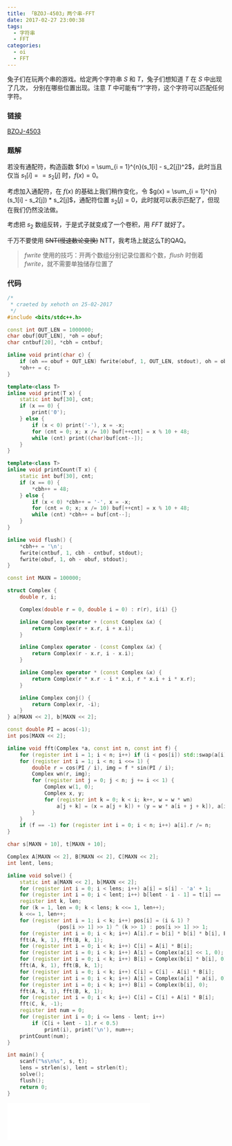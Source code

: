 ```yaml
---
title: 「BZOJ-4503」两个串-FFT
date: 2017-02-27 23:00:38
tags:
  - 字符串
  - FFT
categories:
  - oi
  - FFT
---
```

兔子们在玩两个串的游戏。给定两个字符串 $S$ 和 $T$，兔子们想知道 $T$ 在 $S$ 中出现了几次，
分别在哪些位置出现。注意 $T$ 中可能有“?”字符，这个字符可以匹配任何字符。
<!-- more -->
### 链接
[BZOJ-4503](http://www.lydsy.com/JudgeOnline/problem.php?id=4503)
### 题解
若没有通配符，构造函数 $f(x) = \sum_{i = 1}^{n}(s_1[i] - s_2[j])^2$，此时当且仅当 $s_1[i] == s_2[j]$ 时，$f(x) = 0$。

考虑加入通配符，在 $f(x)$ 的基础上我们稍作变化，令 $g(x) = \sum_{i = 1}^{n}(s_1[i] - s_2[j]) * s_2[j]$，通配符位置 $s_2[j] = 0$，此时就可以表示匹配了，但现在我们仍然没法做。

考虑把 $s_2$ 数组反转，于是式子就变成了一个卷积，用 $FFT$ 就好了。

千万不要使用 ~~SNT(慢速数论变换)~~ NTT，我考场上就这么T的QAQ。

> $fwrite$ 使用的技巧：开两个数组分别记录位置和个数，$flush$ 时倒着 $fwrite$，就不需要单独储存位置了

### 代码
``` cpp
/*
 * craeted by xehoth on 25-02-2017
 */
#include <bits/stdc++.h>

const int OUT_LEN = 1000000;
char obuf[OUT_LEN], *oh = obuf;
char cntbuf[20], *cbh = cntbuf;

inline void print(char c) {
    if (oh == obuf + OUT_LEN) fwrite(obuf, 1, OUT_LEN, stdout), oh = obuf;
    *oh++ = c;
}

template<class T>
inline void print(T x) {
    static int buf[30], cnt;
    if (x == 0) {
        print('0');
    } else {
        if (x < 0) print('-'), x = -x;
        for (cnt = 0; x; x /= 10) buf[++cnt] = x % 10 + 48;
        while (cnt) print((char)buf[cnt--]);
    }
}

template<class T>
inline void printCount(T x) {
    static int buf[30], cnt;
    if (x == 0) {
        *cbh++ = 48;
    } else {
        if (x < 0) *cbh++ = '-', x = -x;
        for (cnt = 0; x; x /= 10) buf[++cnt] = x % 10 + 48;
        while (cnt) *cbh++ = buf[cnt--];
    }
}

inline void flush() {
    *cbh++ = '\n';
    fwrite(cntbuf, 1, cbh - cntbuf, stdout);
    fwrite(obuf, 1, oh - obuf, stdout);
}

const int MAXN = 100000;

struct Complex {
    double r, i;

    Complex(double r = 0, double i = 0) : r(r), i(i) {}

    inline Complex operator + (const Complex &x) {
        return Complex(r + x.r, i + x.i);
    }

    inline Complex operator - (const Complex &x) {
        return Complex(r - x.r, i - x.i);
    }

    inline Complex operator * (const Complex &x) {
        return Complex(r * x.r - i * x.i, r * x.i + i * x.r);
    }   

    inline Complex conj() {
        return Complex(r, -i);
    }
} a[MAXN << 2], b[MAXN << 2];

const double PI = acos(-1);
int pos[MAXN << 2];

inline void fft(Complex *a, const int n, const int f) {
    for (register int i = 1; i < n; i++) if (i < pos[i]) std::swap(a[i], a[pos[i]]);
    for (register int i = 1; i < n; i <<= 1) {
    	double r = cos(PI / i), img = f * sin(PI / i);
        Complex wn(r, img);
        for (register int j = 0; j < n; j += i << 1) {
            Complex w(1, 0);
            Complex x, y;
            for (register int k = 0; k < i; k++, w = w * wn)
                a[j + k] = (x = a[j + k]) + (y = w * a[i + j + k]), a[i + j + k] = x - y;
        }
    }
    if (f == -1) for (register int i = 0; i < n; i++) a[i].r /= n;
}

char s[MAXN + 10], t[MAXN + 10];

Complex A[MAXN << 2], B[MAXN << 2], C[MAXN << 2];
int lent, lens;

inline void solve() {
    static int a[MAXN << 2], b[MAXN << 2];
    for (register int i = 0; i < lens; i++) a[i] = s[i] - 'a' + 1;
    for (register int i = 0; i < lent; i++) b[lent - i - 1] = t[i] == '?' ? 0 : t[i] - 'a' + 1;
    register int k, len;
    for (k = 1, len = 0; k < lens; k <<= 1, len++);
    k <<= 1, len++;
    for (register int i = 1; i < k; i++) pos[i] = (i & 1) ?
                (pos[i >> 1] >> 1) ^ (k >> 1) : pos[i >> 1] >> 1;
    for (register int i = 0; i < k; i++) A[i].r = b[i] * b[i] * b[i], B[i].r = 1;
    fft(A, k, 1), fft(B, k, 1);
    for (register int i = 0; i < k; i++) C[i] = A[i] * B[i];
    for (register int i = 0; i < k; i++) A[i] = Complex(a[i] << 1, 0);
    for (register int i = 0; i < k; i++) B[i] = Complex(b[i] * b[i], 0);
    fft(A, k, 1), fft(B, k, 1);
    for (register int i = 0; i < k; i++) C[i] = C[i] - A[i] * B[i];
    for (register int i = 0; i < k; i++) A[i] = Complex(a[i] * a[i], 0);
    for (register int i = 0; i < k; i++) B[i] = Complex(b[i], 0);
    fft(A, k, 1), fft(B, k, 1);
    for (register int i = 0; i < k; i++) C[i] = C[i] + A[i] * B[i];
    fft(C, k, -1);
    register int num = 0;
    for (register int i = 0; i <= lens - lent; i++)
        if (C[i + lent - 1].r < 0.5)
            print(i), print('\n'), num++;
    printCount(num);
}

int main() {
    scanf("%s\n%s", s, t);
    lens = strlen(s), lent = strlen(t);
    solve();
    flush(); 
    return 0;
}
```
<iframe frameborder="no" border="0" marginwidth="0" marginheight="0" width=330 height=86 src="//music.163.com/outchain/player?type=2&id=721891&auto=1&height=66"></iframe>